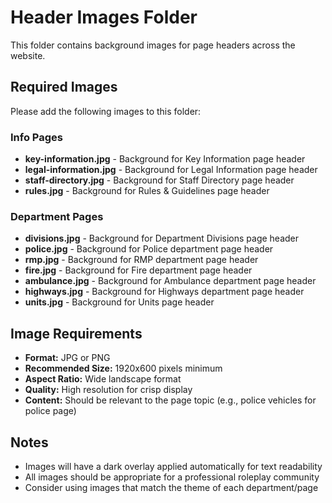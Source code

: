 # Header Images Folder

This folder contains background images for page headers across the website.

## Required Images

Please add the following images to this folder:

### Info Pages
- **key-information.jpg** - Background for Key Information page header
- **legal-information.jpg** - Background for Legal Information page header  
- **staff-directory.jpg** - Background for Staff Directory page header
- **rules.jpg** - Background for Rules & Guidelines page header

### Department Pages
- **divisions.jpg** - Background for Department Divisions page header
- **police.jpg** - Background for Police department page header
- **rmp.jpg** - Background for RMP department page header
- **fire.jpg** - Background for Fire department page header
- **ambulance.jpg** - Background for Ambulance department page header
- **highways.jpg** - Background for Highways department page header
- **units.jpg** - Background for Units page header

## Image Requirements

- **Format:** JPG or PNG
- **Recommended Size:** 1920x600 pixels minimum
- **Aspect Ratio:** Wide landscape format
- **Quality:** High resolution for crisp display
- **Content:** Should be relevant to the page topic (e.g., police vehicles for police page)

## Notes

- Images will have a dark overlay applied automatically for text readability
- All images should be appropriate for a professional roleplay community
- Consider using images that match the theme of each department/page